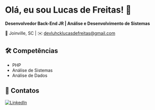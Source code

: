 # Olá, eu sou Lucas de Freitas! 👋  

**Desenvolvedor Back-End JR | Análise e Desenvolvimento de Sistemas**  

📌 Joinville, SC | ✉️ devluhcklucasdefreitas@gmail.com

## 🛠️ Competências  
- PHP  
- Análise de Sistemas  
- Análise de Dados  

## 🔗 Contatos  
[![LinkedIn](https://img.shields.io/badge/LinkedIn-Lucas_Freitas-blue)](https://www.linkedin.com/in/lucas-freitas-dev-luhck)  
